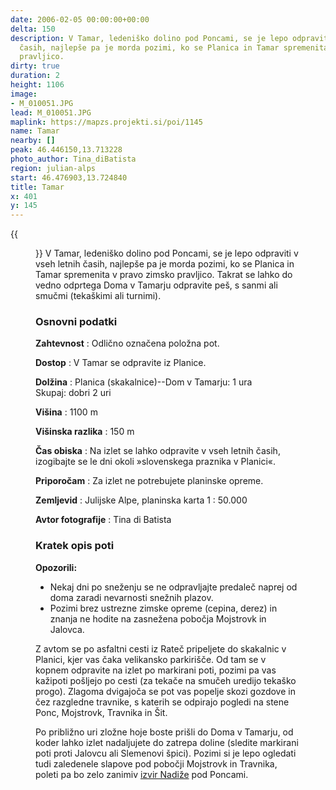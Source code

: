 ```yaml
---
date: 2006-02-05 00:00:00+00:00
delta: 150
description: V Tamar, ledeniško dolino pod Poncami, se je lepo odpraviti v vseh letnih
  časih, najlepše pa je morda pozimi, ko se Planica in Tamar spremenita v pravo zimsko
  pravljico.
dirty: true
duration: 2
height: 1106
image:
- M_010051.JPG
lead: M_010051.JPG
maplink: https://mapzs.projekti.si/poi/1145
name: Tamar
nearby: []
peak: 46.446150,13.713228
photo_author: Tina_diBatista
region: julian-alps
start: 46.476903,13.724840
title: Tamar
x: 401
y: 145
---
```

{{<figure src="M_010051.JPG">}} V Tamar, ledeniško dolino pod Poncami, se je lepo odpraviti v vseh letnih časih, najlepše pa je morda pozimi, ko se Planica in Tamar spremenita v pravo zimsko pravljico. Takrat se lahko do vedno odprtega Doma v Tamarju odpravite peš, s sanmi ali smučmi (tekaškimi ali turnimi).

### Osnovni podatki

**Zahtevnost**
:   Odlično označena položna pot.

**Dostop**
:   V Tamar se odpravite iz Planice.

**Dolžina**
:   Planica (skakalnice)--Dom v Tamarju: 1 ura\
    Skupaj: dobri 2 uri

**Višina**
:   1100 m

**Višinska razlika**
:   150 m

**Čas obiska**
:   Na izlet se lahko odpravite v vseh letnih časih, izogibajte se le dni okoli »slovenskega praznika v Planici«.

**Priporočam**
:   Za izlet ne potrebujete planinske opreme.

**Zemljevid**
:   Julijske Alpe, planinska karta 1 : 50.000

**Avtor fotografije**
:   Tina di Batista

### Kratek opis poti

**Opozorili:**

-   Nekaj dni po sneženju se ne odpravljajte predaleč naprej od doma zaradi nevarnosti snežnih plazov.
-   Pozimi brez ustrezne zimske opreme (cepina, derez) in znanja ne hodite na zasnežena pobočja Mojstrovk in Jalovca.

Z avtom se po asfaltni cesti iz Rateč pripeljete do skakalnic v Planici, kjer vas čaka velikansko parkirišče. Od tam se v kopnem odpravite na izlet po markirani poti, pozimi pa vas kažipoti pošljejo po cesti (za tekače na smučeh uredijo tekaško progo). Zlagoma dvigajoča se pot vas popelje skozi gozdove in čez razgledne travnike, s katerih se odpirajo pogledi na stene Ponc, Mojstrovk, Travnika in Šit.

Po približno uri zložne hoje boste prišli do Doma v Tamarju, od koder lahko izlet nadaljujete do zatrepa doline (sledite markirani poti proti Jalovcu ali Slemenovi špici). Pozimi si je lepo ogledati tudi zaledenele slapove pod pobočji Mojstrovk in Travnika, poleti pa bo zelo zanimiv [izvir Nadiže](http://www.burger.si/Slapovi/KGora/Nadiza/NadiskiSlap.htm) pod Poncami.
